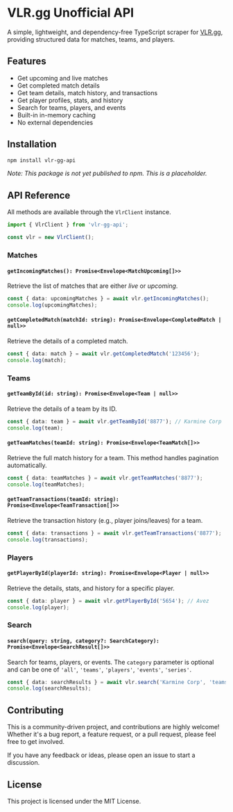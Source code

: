 # VLR.gg Unofficial API

A simple, lightweight, and dependency-free TypeScript scraper for [VLR.gg](https://www.vlr.gg/), providing structured data for matches, teams, and players.

## Features

-   Get upcoming and live matches
-   Get completed match details
-   Get team details, match history, and transactions
-   Get player profiles, stats, and history
-   Search for teams, players, and events
-   Built-in in-memory caching
-   No external dependencies

## Installation

```bash
npm install vlr-gg-api
```
_Note: This package is not yet published to npm. This is a placeholder._

## API Reference

All methods are available through the `VlrClient` instance.

```typescript
import { VlrClient } from 'vlr-gg-api';

const vlr = new VlrClient();
```

### Matches

#### `getIncomingMatches(): Promise<Envelope<MatchUpcoming[]>>`

Retrieve the list of matches that are either *live* or *upcoming*.

```typescript
const { data: upcomingMatches } = await vlr.getIncomingMatches();
console.log(upcomingMatches);
```

#### `getCompletedMatch(matchId: string): Promise<Envelope<CompletedMatch | null>>`

Retrieve the details of a completed match.

```typescript
const { data: match } = await vlr.getCompletedMatch('123456');
console.log(match);
```

### Teams

#### `getTeamById(id: string): Promise<Envelope<Team | null>>`

Retrieve the details of a team by its ID.

```typescript
const { data: team } = await vlr.getTeamById('8877'); // Karmine Corp
console.log(team);
```

#### `getTeamMatches(teamId: string): Promise<Envelope<TeamMatch[]>>`

Retrieve the full match history for a team. This method handles pagination automatically.

```typescript
const { data: teamMatches } = await vlr.getTeamMatches('8877');
console.log(teamMatches);
```

#### `getTeamTransactions(teamId: string): Promise<Envelope<TeamTransaction[]>>`

Retrieve the transaction history (e.g., player joins/leaves) for a team.

```typescript
const { data: transactions } = await vlr.getTeamTransactions('8877');
console.log(transactions);
```

### Players

#### `getPlayerById(playerId: string): Promise<Envelope<Player | null>>`

Retrieve the details, stats, and history for a specific player.

```typescript
const { data: player } = await vlr.getPlayerById('5654'); // Avez
console.log(player);
```

### Search

#### `search(query: string, category?: SearchCategory): Promise<Envelope<SearchResult[]>>`

Search for teams, players, or events. The `category` parameter is optional and can be one of `'all'`, `'teams'`, `'players'`, `'events'`, `'series'`.

```typescript
const { data: searchResults } = await vlr.search('Karmine Corp', 'teams');
console.log(searchResults);
```

## Contributing

This is a community-driven project, and contributions are highly welcome! Whether it's a bug report, a feature request, or a pull request, please feel free to get involved.

If you have any feedback or ideas, please open an issue to start a discussion.

## License

This project is licensed under the MIT License.
